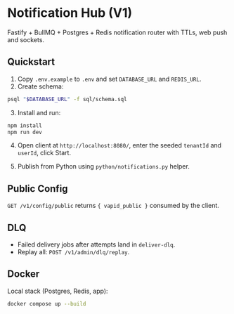 # Notification Hub (V1)

Fastify + BullMQ + Postgres + Redis notification router with TTLs, web push and sockets.

## Quickstart

1. Copy `.env.example` to `.env` and set `DATABASE_URL` and `REDIS_URL`.
2. Create schema:

```sh
psql "$DATABASE_URL" -f sql/schema.sql
```

3. Install and run:

```sh
npm install
npm run dev
```

4. Open client at `http://localhost:8080/`, enter the seeded `tenantId` and `userId`, click Start.

5. Publish from Python using `python/notifications.py` helper.

## Public Config

`GET /v1/config/public` returns `{ vapid_public }` consumed by the client.

## DLQ

- Failed delivery jobs after attempts land in `deliver-dlq`.
- Replay all: `POST /v1/admin/dlq/replay`.

## Docker

Local stack (Postgres, Redis, app):

```sh
docker compose up --build
```
